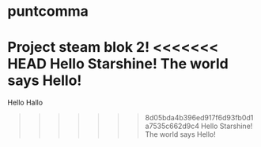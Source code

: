 # puntcomma
Project steam blok 2!
<<<<<<< HEAD
Hello Starshine! The world says Hello!
=======
Hello
Hallo
>>>>>>> 8d05bda4b396ed917f6d93fb0d1a7535c662d9c4
> Hello Starshine! The world says Hello!
